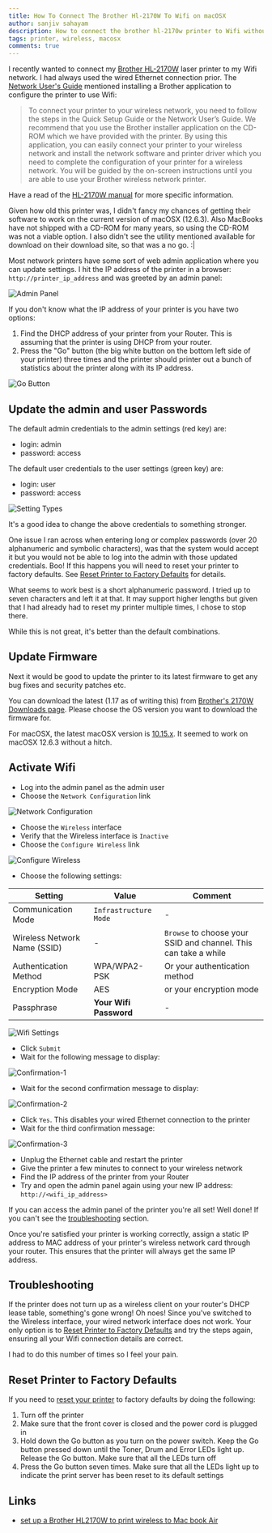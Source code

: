 ```yaml
---
title: How To Connect The Brother Hl-2170W To Wifi on macOSX
author: sanjiv sahayam
description: How to connect the brother hl-2170w printer to Wifi without the installation CD-ROM
tags: printer, wireless, macosx
comments: true
---
```



I recently wanted to connect my [Brother HL-2170W](https://support.brother.com/g/b/spec.aspx?c=us&lang=en&prod=hl2170w_all) laser printer to my Wifi network. I had always used the wired Ethernet
connection prior. The [Network User's Guide](https://support.brother.com/g/s/id/htmldoc/printer/cv_hl2140/eng/html/nug/index.html) mentioned installing a Brother application to configure the printer to use Wifi:

> To connect your printer to your wireless network, you need to follow the steps in the Quick Setup Guide or the Network User’s Guide. We recommend that you use the Brother installer application on the CD-ROM which we have provided with the printer. By using this application, you can easily connect your printer to your wireless network and install the network software and printer driver which you need to complete the configuration of your printer for a wireless network. You will be guided by the on-screen instructions until you are able to use your Brother wireless network printer.

Have a read of the [HL-2170W manual](https://support.brother.com/g/s/id/htmldoc/printer/cv_hl2140/eng/html/index.html) for more specific information.

Given how old this printer was, I didn't fancy my chances of getting their software to work on the current version of macOSX (12.6.3). Also MacBooks have not shipped with a CD-ROM for many years, so using the CD-ROM was not a viable option. I also didn't see the utility mentioned available for download on their download site, so that was a no go. :|

Most network printers have some sort of web admin application where you can update settings. I hit the IP address of the
printer in a browser: `http://printer_ip_address` and was greeted by an admin panel:

![Admin Panel](/images/how-to-connect-the-brother-h12170w-to-wifi/brother-2170w-admin-panel.png)

If you don't know what the IP address of your printer is you have two options:

1. Find the DHCP address of your printer from your Router. This is assuming that the printer is using DHCP from your router.
1. Press the "Go" button (the big white button on the bottom left side of your printer) three times and the printer should printer out
a bunch of statistics about the printer along with its IP address.

![Go Button](/images/how-to-connect-the-brother-h12170w-to-wifi/go-button.png)

## Update the admin and user Passwords

The default admin credentials to the admin settings (red key) are:

- login: admin
- password: access

The default user credentials to the user settings (green key) are:

- login: user
- password: access

![Setting Types](/images/how-to-connect-the-brother-h12170w-to-wifi/brother-2170w-key-settings.png)

It's a good idea to change the above credentials to something stronger.

One issue I ran across when entering long or complex passwords (over 20 alphanumeric and symbolic characters), was that the system would accept it but you would not be able to log into the admin with those updated credentials. Boo! If this happens you will need to reset your printer to factory defaults. See [Reset Printer to Factory Defaults](#reset-printer-to-factory-defaults) for details.

What seems to work best is a short alphanumeric password. I tried up to seven characters and left it at that. It may support higher lengths but given that I had already had to reset my printer multiple times, I chose to stop there.

While this is not great, it's better than the default combinations.

## Update Firmware

Next it would be good to update the printer to its latest firmware to get any bug fixes and security patches etc.

You can download the latest (1.17 as of writing this) from [Brother's 2170W Downloads page](https://support.brother.com/g/b/downloadtop.aspx?c=au&lang=en&prod=hl2170w_all). Please choose the OS version you want to download the firmware for.

For macOSX, the latest macOSX version is [10.15.x](https://support.brother.com/g/b/downloadlist.aspx?c=au&lang=en&prod=hl2170w_all&os=10060). It seemed to work on macOSX 12.6.3 without a hitch.

## Activate Wifi

- Log into the admin panel as the admin user
- Choose the `Network Configuration` link

![Network Configuration](/images/how-to-connect-the-brother-h12170w-to-wifi/brother-2170w-admin-panel-choose-network-configuration.png)

- Choose the `Wireless` interface
- Verify that the Wireless interface is `Inactive`
- Choose the `Configure Wireless` link

![Configure Wireless](/images/how-to-connect-the-brother-h12170w-to-wifi/brother-2170w-admin-panel-wireless-network-configuration.png)

- Choose the following settings:

 |Setting | Value | Comment |
 | ------ | ----  | ------- |
 | Communication Mode | `Infrastructure Mode` | - |
 | Wireless Network Name (SSID) | - | `Browse` to choose your SSID and channel. This can take a while |
 | Authentication Method | WPA/WPA2-PSK | Or your authentication method |
 | Encryption Mode| AES | or your encryption mode |
 | Passphrase | **Your Wifi Password** | - |

![Wifi Settings](/images/how-to-connect-the-brother-h12170w-to-wifi/brother-2170w-wifi-settings.png)

-  Click `Submit`
- Wait for the following message to display:

![Confirmation-1](/images/how-to-connect-the-brother-h12170w-to-wifi/brother-2170w-wifi-settings-saved.png)

- Wait for the second confirmation message to display:

![Confirmation-2](/images/how-to-connect-the-brother-h12170w-to-wifi/brother-2170w-wifi-settings-enable-wireless-confirmation.png)

- Click `Yes`. This disables your wired Ethernet connection to the printer
- Wait for the third confirmation message:

![Confirmation-3](/images/how-to-connect-the-brother-h12170w-to-wifi/brother-2170w-wifi-settings-wireless-restart.png)

- Unplug the Ethernet cable and restart the printer
- Give the printer a few minutes to connect to your wireless network
- Find the IP address of the printer from your Router
- Try and open the admin panel again using your new IP address: `http://<wifi_ip_address>`

If you can access the admin panel of the printer you're all set! Well done!  If you can't see the [troubleshooting](#troubleshooting) section.

Once you're satisfied your printer is working correctly, assign a static IP address to MAC address of your printer's wireless network card through your router. This ensures that the printer will always get the same IP address.

## Troubleshooting

If the printer does not turn up as a wireless client on your router's DHCP lease table, something's gone wrong! Oh noes!
Since you've switched to the Wireless interface, your wired network interface does not work. Your only option is to [Reset Printer to Factory Defaults](#reset-printer-to-factory-defaults) and try the steps again, ensuring all your Wifi connection details are correct.

I had to do this number of times so I feel your pain.


## Reset Printer to Factory Defaults

If you need to [reset your printer](https://support.brother.com/g/s/id/htmldoc/printer/cv_hl2140/eng/html/ug/index.html?page=chapter4_3_4.html&search=reset&mySearch=reset) to factory defaults by doing the following:

1.  Turn off the printer
1.  Make sure that the front cover is closed and the power cord is plugged in
1.  Hold down the Go button as you turn on the power switch. Keep the Go button pressed down until the Toner, Drum and Error LEDs light up. Release the Go button. Make sure that all the LEDs turn off
1.  Press the Go button seven times. Make sure that all the LEDs light up to indicate the print server has been reset to its default settings


## Links

- [set up a Brother HL2170W to print wireless to Mac book Air](https://discussions.apple.com/thread/7408889)
